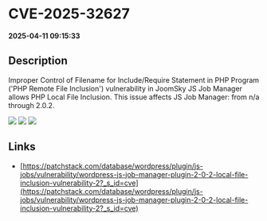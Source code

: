 # CVE-2025-32627

**2025-04-11 09:15:33**

## Description
Improper Control of Filename for Include/Require Statement in PHP Program ('PHP Remote File Inclusion') vulnerability in JoomSky JS Job Manager allows PHP Local File Inclusion. This issue affects JS Job Manager: from n/a through 2.0.2.

![](https://img.shields.io/static/v1?label=Score&message=8.1&color=red)
![](https://img.shields.io/static/v1?label=Severity&message=HIGH&color=red)
![](https://img.shields.io/static/v1?label=CWE&message=RFI&color=green)

## Links
- [https://patchstack.com/database/wordpress/plugin/js-jobs/vulnerability/wordpress-js-job-manager-plugin-2-0-2-local-file-inclusion-vulnerability-2?_s_id=cve](https://patchstack.com/database/wordpress/plugin/js-jobs/vulnerability/wordpress-js-job-manager-plugin-2-0-2-local-file-inclusion-vulnerability-2?_s_id=cve)
